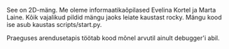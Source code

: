 See on 2D-mäng. 
Me oleme informaatikaõpilased Evelina Kortel ja Marta Laine. 
Kõik vajalikud pildid mängu jaoks leiate kaustast rocky. 
Mängu kood ise asub kaustas scripts/start.py.

Praeguses arendusetapis töötab kood mõnel arvutil ainult debugger'i abil.